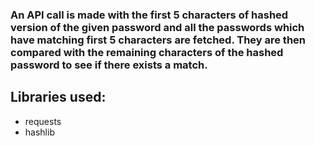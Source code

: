 







### An API call is made with the first 5 characters of hashed version of the given password and all the passwords which have matching first 5 characters are fetched. They are then compared with the remaining characters of the hashed password to see if there exists a match.

## Libraries used:
- requests
- hashlib
